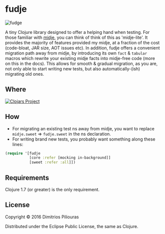 # fudje
![fudge](http://halalsweeties.com/images/images_big/Vanilla-Fudge.png)

A tiny Clojure library designed to offer a helping hand when testing. For those familiar with [midje](https://github.com/marick/Midje), 
you can think of think of this as 'midje-lite'. It provides the majority of features provided my midje, at a fraction of the cost 
(code-bloat, JAR size, AOT issues etc).
In addition, fudje offers a convenient migration path away from midje, by introducing its own `fact` & `tabular` macros which
rewrite your existing midje facts into midje-free code (more on this in the docs). This allows for smooth & gradual migration, 
as you are, not only able to start writing new tests, but also automatically-(ish) migrating old ones. 

## Where
[![Clojars Project](https://img.shields.io/clojars/v/fudje.svg)](https://clojars.org/fudje) 

## How

* For migrating an existing test ns away from midje, you want to replace `midje.sweet` => `fudje.sweet` in the ns declaration.
* For writing brand new tests, you probably want something along these lines:

```clj 
(require '[fudje 
           [core :refer [mocking in-background]]
           [sweet :refer :all]])
```

## Requirements

Clojure 1.7 (or greater) is the only requirement.

## License

Copyright © 2016 Dimitrios Piliouras

Distributed under the Eclipse Public License, the same as Clojure.
